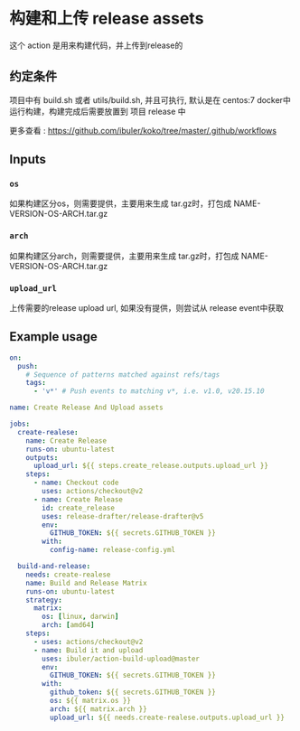 # 构建和上传 release assets

这个 action 是用来构建代码，并上传到release的

## 约定条件

项目中有 build.sh 或者 utils/build.sh, 并且可执行, 默认是在 centos:7 docker中运行构建，构建完成后需要放置到 项目 release 中

更多查看 : https://github.com/ibuler/koko/tree/master/.github/workflows

## Inputs

### `os`

如果构建区分os，则需要提供，主要用来生成 tar.gz时，打包成 NAME-VERSION-OS-ARCH.tar.gz


### `arch`

如果构建区分arch，则需要提供，主要用来生成 tar.gz时，打包成 NAME-VERSION-OS-ARCH.tar.gz


### `upload_url`

上传需要的release upload url, 如果没有提供，则尝试从 release event中获取

## Example usage

```yaml
on:
  push:
    # Sequence of patterns matched against refs/tags
    tags:
      - 'v*' # Push events to matching v*, i.e. v1.0, v20.15.10

name: Create Release And Upload assets

jobs:
  create-realese:
    name: Create Release
    runs-on: ubuntu-latest
    outputs:
      upload_url: ${{ steps.create_release.outputs.upload_url }}
    steps:
      - name: Checkout code
        uses: actions/checkout@v2
      - name: Create Release
        id: create_release
        uses: release-drafter/release-drafter@v5
        env:
          GITHUB_TOKEN: ${{ secrets.GITHUB_TOKEN }}
        with:
          config-name: release-config.yml

  build-and-release:
    needs: create-realese
    name: Build and Release Matrix
    runs-on: ubuntu-latest
    strategy:
      matrix:
        os: [linux, darwin]
        arch: [amd64]
    steps:
      - uses: actions/checkout@v2
      - name: Build it and upload
        uses: ibuler/action-build-upload@master
        env:
          GITHUB_TOKEN: ${{ secrets.GITHUB_TOKEN }}
        with:
          github_token: ${{ secrets.GITHUB_TOKEN }}
          os: ${{ matrix.os }}
          arch: ${{ matrix.arch }}
          upload_url: ${{ needs.create-realese.outputs.upload_url }}

```
